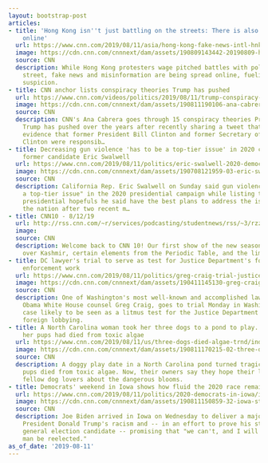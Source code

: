 ```yaml
---
layout: bootstrap-post
articles:
- title: 'Hong Kong isn''t just battling on the streets: There is also a war on misinformation
    online'
  url: https://www.cnn.com/2019/08/11/asia/hong-kong-fake-news-intl-hnk/index.html
  image: https://cdn.cnn.com/cnnnext/dam/assets/190809143442-20190809-hk-fake-news-illo-super-tease.jpg
  source: CNN
  description: While Hong Kong protesters wage pitched battles with police on the
    street, fake news and misinformation are being spread online, fueling fear and
    suspicion.
- title: CNN anchor lists conspiracy theories Trump has pushed
  url: https://www.cnn.com/videos/politics/2019/08/11/trump-conspiracy-theories-cabrera-nr-vpx.cnn
  image: https://cdn.cnn.com/cnnnext/dam/assets/190811190106-ana-cabrera-8-11-2019-super-tease.jpg
  source: CNN
  description: CNN's Ana Cabrera goes through 15 conspiracy theories President Donald
    Trump has pushed over the years after recently sharing a tweet that claimed without
    evidence that former President Bill Clinton and former Secretary of State Hillary
    Clinton were responsib…
- title: Decreasing gun violence 'has to be a top-tier issue' in 2020 campaign, says
    former candidate Eric Swalwell
  url: https://www.cnn.com/2019/08/11/politics/eric-swalwell-2020-democratic-race-gun-control-cnntv/index.html
  image: https://cdn.cnn.com/cnnnext/dam/assets/190708121959-03-eric-swalwell-2019-super-tease.jpg
  source: CNN
  description: California Rep. Eric Swalwell on Sunday said gun violence "has to be
    a top-tier issue" in the 2020 presidential campaign while listing the Democratic
    presidential hopefuls he said have the best plans to address the issue gripping
    the nation after two recent m…
- title: CNN10 - 8/12/19
  url: http://rss.cnn.com/~r/services/podcasting/studentnews/rss/~3/rzz_WYCPepY/ten-0812.cnn_2767203_ios_1240.mp4
  image: 
  source: CNN
  description: Welcome back to CNN 10! Our first show of the new season covers tensions
    over Kashmir, certain elements from the Periodic Table, and the limits of 5G tech.
- title: DC lawyer's trial to serve as test for Justice Department's foreign lobbying
    enforcement work
  url: https://www.cnn.com/2019/08/11/politics/greg-craig-trial-justice-department-foreign-lobbying/index.html
  image: https://cdn.cnn.com/cnnnext/dam/assets/190411145130-greg-craig-super-tease.jpg
  source: CNN
  description: One of Washington's most well-known and accomplished lawyers, the former
    Obama White House counsel Greg Craig, goes to trial Monday in Washington in a
    case likely to be seen as a litmus test for the Justice Department's efforts regarding
    foreign lobbying.
- title: A North Carolina woman took her three dogs to a pond to play. Within hours,
    her pups had died from toxic algae
  url: https://www.cnn.com/2019/08/11/us/three-dogs-died-algae-trnd/index.html
  image: https://cdn.cnn.com/cnnnext/dam/assets/190811170215-02-three-dogs-died-algae-super-tease.jpg
  source: CNN
  description: A doggy play date in a North Carolina pond turned tragic after three
    pups died from toxic algae. Now, their owners say they hope their loss will educate
    fellow dog lovers about the dangerous blooms.
- title: Democrats' weekend in Iowa shows how fluid the 2020 race remains
  url: https://www.cnn.com/2019/08/11/politics/2020-democrats-in-iowa/index.html
  image: https://cdn.cnn.com/cnnnext/dam/assets/190811150859-32-iowa-state-fair-super-tease.jpg
  source: CNN
  description: Joe Biden arrived in Iowa on Wednesday to deliver a major speech condemning
    President Donald Trump's racism and -- in an effort to prove his strength as a
    general election candidate -- promising that "we can't, and I will not, let this
    man be reelected."
as_of_date: '2019-08-11'
---
```


